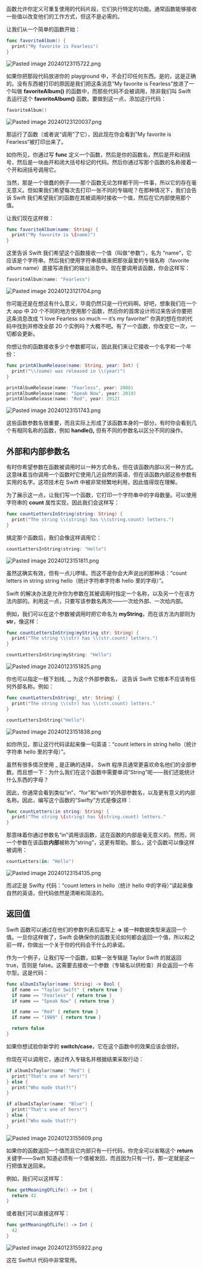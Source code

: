 函数允许你定义可重复使用的代码片段，它们执行特定的功能。通常函数能够接收一些值以改变他们的工作方式，但这不是必需的。

让我们从一个简单的函数开始：

```swift
func favoriteAlbum() {
  print("My favorite is Fearless")				  
}
```

![Pasted image 20240123115722.png](./attachments/Pasted%20image%2020240123115722.png)


如果你把那段代码放进你的 playground 中，不会打印任何东西。是的，这是正确的。没有东西被打印的原因是我们把这条消息“My favorite is Fearless”放进了一个叫做 **favoriteAlbum()** 的函数中，而那些代码不会被调用，除非我们叫 Swift 去运行这个 **favoriteAlbum()** 函数。要做到这一点，添加这行代码：

```swift
favoriteAlbum()
```

![Pasted image 20240123120037.png](./attachments/Pasted%20image%2020240123120037.png)


那运行了函数（或者说“调用”了它），因此现在你会看到”My favorite is Fearless“被打印出来了。

如你所见，你通过写 **func** 定义一个函数，然后是你的函数名，然后是开和闭括号，然后是一块由开和闭大括号标记的代码。然后你通过写那个函数的名称接着一个开和闭括号调用它。

当然，那是一个很蠢的例子——那个函数无论怎样都干同一件事，所以它的存在毫无意义。但如果我们希望每次去打印一张不同的专辑呢？在那种情况下，我们会告诉 Swift 我们希望我们的函数在其被调用时接收一个值，然后在它内部使用那个值。

让我们现在这样做：

```swift
func favoriteAlbum(name: String) {
  print("My favorite is \(name)")								
}
```

这里告诉 Swift 我们希望这个函数接收一个值（叫做“参数”），名为 “name”，它应该是个字符串。然后我们使用字符串插值来把那张最爱的专辑名称（favorite album name）直接写进我们的输出消息中。现在要调用该函数，你会这样写：

```swift
favoriteAlbum(name: "Fearless")
```

![Pasted image 20240123121704.png](./attachments/Pasted%20image%2020240123121704.png)


你可能还是在想这有什么意义，毕竟仍然只是一行代码啊。好吧，想象我们在一个大 app 中 20 个不同的地方使用那个函数，然后你的首席设计师过来告诉你要把这条消息改成 “I love Fearless so much — it’s my favorite!” 你真的想在你的代码中找到并修改全部 20 个实例吗？大概不吧。有了一个函数，你改变它一次，一切都会更新。

你想让你的函数接收多少个参数都可以，因此我们来让它接收一个名字和一个年份：

```swift
func printAlbumRelease(name: String, year: Int) {
  print("\\(name) was released in \\(year)")
}

printAlbumRelease(name: "Fearless", year: 2008)
printAlbumRelease(name: "Speak Now", year: 2010)
printAlbumRelease(name: "Red", year: 2012)
```

![Pasted image 20240123151743.png](./attachments/Pasted%20image%2020240123151743.png)


这些函数参数名很重要，而且实际上形成了该函数本身的一部分。有时你会看到几个有相同名称的函数，例如 **handle(),** 但有不同的参数名以区分不同的操作。

## 外部和内部参数名

有时你希望参数在函数被调用时以一种方式命名，但在该函数内部以另一种方式。这意味着当你调用一个函数时它使用几近自然的英语，但在该函数内部这些参数有实用的名字。这项技术在 Swift 中被非常频繁地利用，因此值得现在理解。

为了展示这一点，让我们写一个函数，它打印一个字符串中的字母数量。可以使用字符串的 **count** 属性实现，因此我们会这样写：

```swift
func countLettersInString(string: String) {
  print("The string \\(string) has \\(string.count) letters.")
}
```

搞定那个函数后，我们会像这样调用它：

```swift
countLettersInString(string: "Hello")
```

![Pasted image 20240123151811.png](./attachments/Pasted%20image%2020240123151811.png)


虽然这确实有效，但有一点儿啰嗦。而这不是你会大声说出的那种话：“count letters in string string hello（统计字符串字符串 hello 里的字母）”。

Swift 的解决办法是允许你为参数在其被调用时指定一个名称，以及另一个在该方法内部的。利用这一点，只要写该参数名两次——一次给外部、一次给内部。

例如，我们可以在这个参数被调用时把它命名为 **myString**，而在该方法内部则为 **str**，像这样：

```swift
func countLettersInString(myString str: String) {
  print("The string \\(str) has \\(str.count) letters.")
}

countLettersInString(myString: "Hello")
```

![Pasted image 20240123151825.png](./attachments/Pasted%20image%2020240123151825.png)


你也可以指定一根下划线, _, 为这个外部参数名， 这告诉 Swift 它根本不应该有任何外部名称。例如：

```swift
func countLettersInString(_ str: String) {
  print("The string \\(str) has \\(str.count) letters."
}

countLettersInString("Hello")
```

![Pasted image 20240123151838.png](./attachments/Pasted%20image%2020240123151838.png)


如你所见，那让这行代码读起来像一句英语：“count letters in string hello（统计字符串 hello 里的字母）”。

虽然有很多情况使用 _ 是正确的选择， Swift 程序员通常更喜欢命名他们的全部参数。而且想一下：为什么我们在这个函数中需要单词“String”呢——我们还能统计什么东西的字母？

因此，你通常会看到类似“in”、“for”和“with”的外部参数名，以及更有意义的内部名称。因此，编写这个函数的“Swifty”方式是像这样：

```swift
func countLetters(in string: String) {
  print("The string \(string) has \(string.count) letters."							  
}
```

那意味着你通过参数名“in”调用该函数，这在函数的内部是毫无意义的。然而，同一个参数在该函数**内部**被称为“string”，这更有帮助。那么，这个函数可以像这样被调用：

```swift
countLetters(in: "Hello")
```

![Pasted image 20240123154135.png](./attachments/Pasted%20image%2020240123154135.png)


而*这*正是 Swifty 代码：“count letters in hello（统计 hello 中的字母）”读起来像自然的英语，但代码依然是清晰和简洁的。


## 返回值
Swift 函数可以通过在他们的参数列表后面写上 **->** 接一种数据类型来返回一个值。一旦你这样做了，Swift 会确保你的函数无论如何都会返回一个值，所以和之前一样，你做出一个关于你的代码会干什么的承诺。

作为一个例子，让我们写一个函数，如果一张专辑是 Taylor Swift 的就返回 true，否则是 false。这需要去接收一个参数（专辑名以供检查）并会返回一个布尔型。这是代码：

```swift
func albumIsTaylor(name: String) -> Bool {
  if name == "Taylor Swift" { return true }
  if name == "Fearless" { return true }
  if name == "Speak Now" { return true }

  if name == "Red" { return true }
  if name == "1989" { return true }

  return false
}
```

如果你想试验你新学的 **switch/case**，它在这个函数中的效果应该会很好。

你现在可以调用它，通过传入专辑名并根据结果采取行动：

```swift
if albumIsTaylor(name: "Red") {
  print("That's one of hers!")
} else {
  print("Who made that?!")
}

if albumIsTaylor(name: "Blue") {
  print("That's one of hers!")
} else {
  print("Who made that?!")
}
```

![Pasted image 20240123155609.png](./attachments/Pasted%20image%2020240123155609.png)


如果你的函数返回一个值而且它内部只有一行代码，你完全可以省略这个 **return** 关键字——Swift 知道必须有一个值被发回，而且因为只有一行，那一定就是这一行把值发送回来。

例如，我们可以这样写：

```swift
func getMeaningOfLife() -> Int {
  return 42
}
```

或者我们可以直接这样写：

```swift
func getMeaningOfLife() -> Int {
  42							
}
```

![Pasted image 20240123155922.png](./attachments/Pasted%20image%2020240123155922.png)


这在 SwiftUI 代码中非常常用。